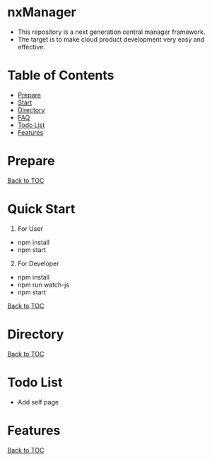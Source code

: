 nxManager
=========

* This repository is a next generation central manager framework.  
* The target is to make cloud product development very easy and effective.  

Table of Contents
=================

* [Prepare](#prepare)
* [Start](#start)
* [Directory](#directory)
* [FAQ](#faq)
* [Todo List](#todo-list)
* [Features](#features)

Prepare
=======


[Back to TOC](#table-of-contents)

Quick Start
=====

1. For User
* npm install
* npm start

2. For Developer
* npm install
* npm run watch-js
* npm start

[Back to TOC](#table-of-contents)

Directory
=========

[Back to TOC](#table-of-contents)

Todo List
=========

* Add self page

Features
========

[Back to TOC](#table-of-contents)